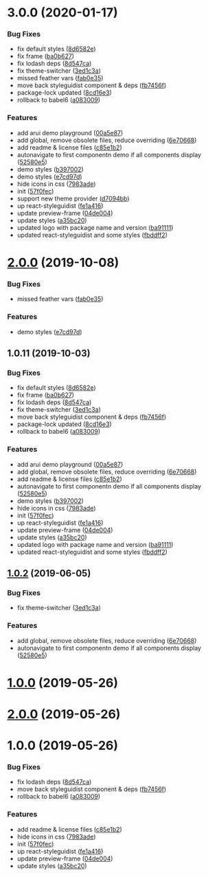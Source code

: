 <a name="3.0.0"></a>
# 3.0.0 (2020-01-17)


### Bug Fixes

* fix default styles ([8d6582e](https://github.com/alfa-laboratory/arui-feather/commit/8d6582e))
* fix frame ([ba0b627](https://github.com/alfa-laboratory/arui-feather/commit/ba0b627))
* fix lodash deps ([8d547ca](https://github.com/alfa-laboratory/arui-feather/commit/8d547ca))
* fix theme-switcher ([3ed1c3a](https://github.com/alfa-laboratory/arui-feather/commit/3ed1c3a))
* missed feather vars ([fab0e35](https://github.com/alfa-laboratory/arui-feather/commit/fab0e35))
* move back styleguidist component & deps ([fb7456f](https://github.com/alfa-laboratory/arui-feather/commit/fb7456f))
* package-lock updated ([8cd16e3](https://github.com/alfa-laboratory/arui-feather/commit/8cd16e3))
* rollback to babel6 ([a083009](https://github.com/alfa-laboratory/arui-feather/commit/a083009))


### Features

* add arui demo playground ([00a5e87](https://github.com/alfa-laboratory/arui-feather/commit/00a5e87))
* add global, remove obsolete files, reduce overriding ([6e70668](https://github.com/alfa-laboratory/arui-feather/commit/6e70668))
* add readme & license files ([c85e1b2](https://github.com/alfa-laboratory/arui-feather/commit/c85e1b2))
* autonavigate to first componentn demo if all components display ([52580e5](https://github.com/alfa-laboratory/arui-feather/commit/52580e5))
* demo styles ([b397002](https://github.com/alfa-laboratory/arui-feather/commit/b397002))
* demo styles ([e7cd97d](https://github.com/alfa-laboratory/arui-feather/commit/e7cd97d))
* hide icons in css ([7983ade](https://github.com/alfa-laboratory/arui-feather/commit/7983ade))
* init ([57f0fec](https://github.com/alfa-laboratory/arui-feather/commit/57f0fec))
* support new theme provider ([d7094bb](https://github.com/alfa-laboratory/arui-feather/commit/d7094bb))
* up react-styleguidist ([fe1a416](https://github.com/alfa-laboratory/arui-feather/commit/fe1a416))
* update preview-frame ([04de004](https://github.com/alfa-laboratory/arui-feather/commit/04de004))
* update styles ([a35bc20](https://github.com/alfa-laboratory/arui-feather/commit/a35bc20))
* updated logo with package name and version ([ba91111](https://github.com/alfa-laboratory/arui-feather/commit/ba91111))
* updated react-styleguidist and some styles ([fbddff2](https://github.com/alfa-laboratory/arui-feather/commit/fbddff2))



<a name="2.0.0"></a>
# [2.0.0](https://github.com/alfa-laboratory/arui-feather/compare/v1.0.11...v2.0.0) (2019-10-08)


### Bug Fixes

* missed feather vars ([fab0e35](https://github.com/alfa-laboratory/arui-feather/commit/fab0e35))


### Features

* demo styles ([e7cd97d](https://github.com/alfa-laboratory/arui-feather/commit/e7cd97d))



<a name="1.0.11"></a>
## 1.0.11 (2019-10-03)


### Bug Fixes

* fix default styles ([8d6582e](https://github.com/alfa-laboratory/arui-feather/commit/8d6582e))
* fix frame ([ba0b627](https://github.com/alfa-laboratory/arui-feather/commit/ba0b627))
* fix lodash deps ([8d547ca](https://github.com/alfa-laboratory/arui-feather/commit/8d547ca))
* fix theme-switcher ([3ed1c3a](https://github.com/alfa-laboratory/arui-feather/commit/3ed1c3a))
* move back styleguidist component & deps ([fb7456f](https://github.com/alfa-laboratory/arui-feather/commit/fb7456f))
* package-lock updated ([8cd16e3](https://github.com/alfa-laboratory/arui-feather/commit/8cd16e3))
* rollback to babel6 ([a083009](https://github.com/alfa-laboratory/arui-feather/commit/a083009))


### Features

* add arui demo playground ([00a5e87](https://github.com/alfa-laboratory/arui-feather/commit/00a5e87))
* add global, remove obsolete files, reduce overriding ([6e70668](https://github.com/alfa-laboratory/arui-feather/commit/6e70668))
* add readme & license files ([c85e1b2](https://github.com/alfa-laboratory/arui-feather/commit/c85e1b2))
* autonavigate to first componentn demo if all components display ([52580e5](https://github.com/alfa-laboratory/arui-feather/commit/52580e5))
* demo styles ([b397002](https://github.com/alfa-laboratory/arui-feather/commit/b397002))
* hide icons in css ([7983ade](https://github.com/alfa-laboratory/arui-feather/commit/7983ade))
* init ([57f0fec](https://github.com/alfa-laboratory/arui-feather/commit/57f0fec))
* up react-styleguidist ([fe1a416](https://github.com/alfa-laboratory/arui-feather/commit/fe1a416))
* update preview-frame ([04de004](https://github.com/alfa-laboratory/arui-feather/commit/04de004))
* update styles ([a35bc20](https://github.com/alfa-laboratory/arui-feather/commit/a35bc20))
* updated logo with package name and version ([ba91111](https://github.com/alfa-laboratory/arui-feather/commit/ba91111))
* updated react-styleguidist and some styles ([fbddff2](https://github.com/alfa-laboratory/arui-feather/commit/fbddff2))



<a name="1.0.2"></a>
## [1.0.2](https://github.com/alfa-laboratory/arui-feather/compare/v2.0.0...v1.0.2) (2019-06-05)


### Bug Fixes

* fix theme-switcher ([3ed1c3a](https://github.com/alfa-laboratory/arui-feather/commit/3ed1c3a))


### Features

* add global, remove obsolete files, reduce overriding ([6e70668](https://github.com/alfa-laboratory/arui-feather/commit/6e70668))
* autonavigate to first componentn demo if all components display ([52580e5](https://github.com/alfa-laboratory/arui-feather/commit/52580e5))



<a name="1.0.0"></a>
# [1.0.0](https://github.com/alfa-laboratory/arui-feather/compare/v2.0.0...v1.0.0) (2019-05-26)



<a name="2.0.0"></a>
# [2.0.0](https://github.com/alfa-laboratory/arui-feather/compare/v1.0.0...v2.0.0) (2019-05-26)



<a name="1.0.0"></a>
# 1.0.0 (2019-05-26)


### Bug Fixes

* fix lodash deps ([8d547ca](https://github.com/alfa-laboratory/arui-feather/commit/8d547ca))
* move back styleguidist component & deps ([fb7456f](https://github.com/alfa-laboratory/arui-feather/commit/fb7456f))
* rollback to babel6 ([a083009](https://github.com/alfa-laboratory/arui-feather/commit/a083009))


### Features

* add readme & license files ([c85e1b2](https://github.com/alfa-laboratory/arui-feather/commit/c85e1b2))
* hide icons in css ([7983ade](https://github.com/alfa-laboratory/arui-feather/commit/7983ade))
* init ([57f0fec](https://github.com/alfa-laboratory/arui-feather/commit/57f0fec))
* up react-styleguidist ([fe1a416](https://github.com/alfa-laboratory/arui-feather/commit/fe1a416))
* update preview-frame ([04de004](https://github.com/alfa-laboratory/arui-feather/commit/04de004))
* update styles ([a35bc20](https://github.com/alfa-laboratory/arui-feather/commit/a35bc20))




